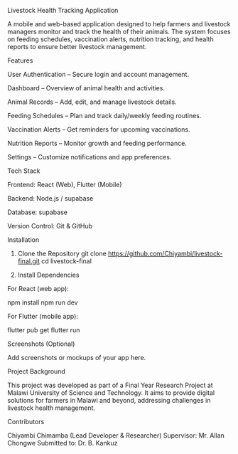  Livestock Health Tracking Application

A mobile and web-based application designed to help farmers and livestock managers monitor and track the health of their animals. The system focuses on feeding schedules, vaccination alerts, nutrition tracking, and health reports to ensure better livestock management.

 Features

 User Authentication – Secure login and account management.

 Dashboard – Overview of animal health and activities.

 Animal Records – Add, edit, and manage livestock details.

 Feeding Schedules – Plan and track daily/weekly feeding routines.

 Vaccination Alerts – Get reminders for upcoming vaccinations.

Nutrition Reports – Monitor growth and feeding performance.

 Settings – Customize notifications and app preferences.

 Tech Stack

Frontend: React (Web), Flutter (Mobile)

Backend: Node.js / supabase

Database: supabase

Version Control: Git & GitHub

 Installation
1. Clone the Repository
git clone https://github.com/Chiyambi/livestock-final.git
cd livestock-final

2. Install Dependencies

For React (web app):

npm install
npm run dev


For Flutter (mobile app):

flutter pub get
flutter run

 Screenshots (Optional)

Add screenshots or mockups of your app here.

 Project Background

This project was developed as part of a Final Year Research Project at Malawi University of Science and Technology. It aims to provide digital solutions for farmers in Malawi and beyond, addressing challenges in livestock health management.

 Contributors

Chiyambi Chimamba (Lead Developer & Researcher)
Supervisor: Mr. Allan Chongwe
Submitted to: Dr. B. Kankuz
